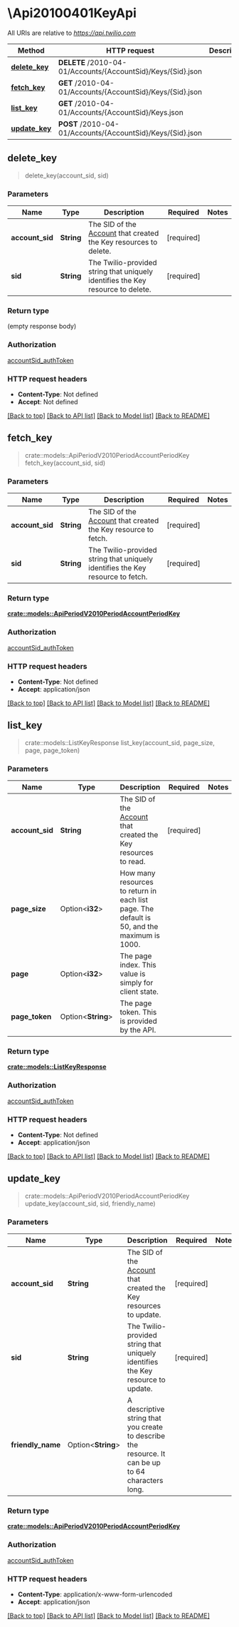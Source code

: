 # \Api20100401KeyApi

All URIs are relative to *https://api.twilio.com*

Method | HTTP request | Description
------------- | ------------- | -------------
[**delete_key**](Api20100401KeyApi.md#delete_key) | **DELETE** /2010-04-01/Accounts/{AccountSid}/Keys/{Sid}.json | 
[**fetch_key**](Api20100401KeyApi.md#fetch_key) | **GET** /2010-04-01/Accounts/{AccountSid}/Keys/{Sid}.json | 
[**list_key**](Api20100401KeyApi.md#list_key) | **GET** /2010-04-01/Accounts/{AccountSid}/Keys.json | 
[**update_key**](Api20100401KeyApi.md#update_key) | **POST** /2010-04-01/Accounts/{AccountSid}/Keys/{Sid}.json | 



## delete_key

> delete_key(account_sid, sid)




### Parameters


Name | Type | Description  | Required | Notes
------------- | ------------- | ------------- | ------------- | -------------
**account_sid** | **String** | The SID of the [Account](https://www.twilio.com/docs/iam/api/account) that created the Key resources to delete. | [required] |
**sid** | **String** | The Twilio-provided string that uniquely identifies the Key resource to delete. | [required] |

### Return type

 (empty response body)

### Authorization

[accountSid_authToken](../README.md#accountSid_authToken)

### HTTP request headers

- **Content-Type**: Not defined
- **Accept**: Not defined

[[Back to top]](#) [[Back to API list]](../README.md#documentation-for-api-endpoints) [[Back to Model list]](../README.md#documentation-for-models) [[Back to README]](../README.md)


## fetch_key

> crate::models::ApiPeriodV2010PeriodAccountPeriodKey fetch_key(account_sid, sid)




### Parameters


Name | Type | Description  | Required | Notes
------------- | ------------- | ------------- | ------------- | -------------
**account_sid** | **String** | The SID of the [Account](https://www.twilio.com/docs/iam/api/account) that created the Key resource to fetch. | [required] |
**sid** | **String** | The Twilio-provided string that uniquely identifies the Key resource to fetch. | [required] |

### Return type

[**crate::models::ApiPeriodV2010PeriodAccountPeriodKey**](api.v2010.account.key.md)

### Authorization

[accountSid_authToken](../README.md#accountSid_authToken)

### HTTP request headers

- **Content-Type**: Not defined
- **Accept**: application/json

[[Back to top]](#) [[Back to API list]](../README.md#documentation-for-api-endpoints) [[Back to Model list]](../README.md#documentation-for-models) [[Back to README]](../README.md)


## list_key

> crate::models::ListKeyResponse list_key(account_sid, page_size, page, page_token)




### Parameters


Name | Type | Description  | Required | Notes
------------- | ------------- | ------------- | ------------- | -------------
**account_sid** | **String** | The SID of the [Account](https://www.twilio.com/docs/iam/api/account) that created the Key resources to read. | [required] |
**page_size** | Option<**i32**> | How many resources to return in each list page. The default is 50, and the maximum is 1000. |  |
**page** | Option<**i32**> | The page index. This value is simply for client state. |  |
**page_token** | Option<**String**> | The page token. This is provided by the API. |  |

### Return type

[**crate::models::ListKeyResponse**](ListKeyResponse.md)

### Authorization

[accountSid_authToken](../README.md#accountSid_authToken)

### HTTP request headers

- **Content-Type**: Not defined
- **Accept**: application/json

[[Back to top]](#) [[Back to API list]](../README.md#documentation-for-api-endpoints) [[Back to Model list]](../README.md#documentation-for-models) [[Back to README]](../README.md)


## update_key

> crate::models::ApiPeriodV2010PeriodAccountPeriodKey update_key(account_sid, sid, friendly_name)




### Parameters


Name | Type | Description  | Required | Notes
------------- | ------------- | ------------- | ------------- | -------------
**account_sid** | **String** | The SID of the [Account](https://www.twilio.com/docs/iam/api/account) that created the Key resources to update. | [required] |
**sid** | **String** | The Twilio-provided string that uniquely identifies the Key resource to update. | [required] |
**friendly_name** | Option<**String**> | A descriptive string that you create to describe the resource. It can be up to 64 characters long. |  |

### Return type

[**crate::models::ApiPeriodV2010PeriodAccountPeriodKey**](api.v2010.account.key.md)

### Authorization

[accountSid_authToken](../README.md#accountSid_authToken)

### HTTP request headers

- **Content-Type**: application/x-www-form-urlencoded
- **Accept**: application/json

[[Back to top]](#) [[Back to API list]](../README.md#documentation-for-api-endpoints) [[Back to Model list]](../README.md#documentation-for-models) [[Back to README]](../README.md)


